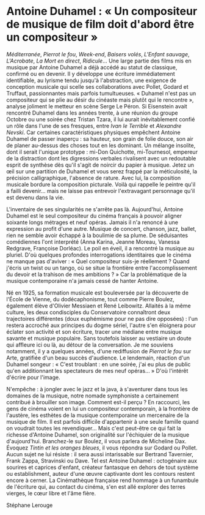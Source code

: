 # Antoine Duhamel&nbsp;: «&nbsp;Un compositeur de musique de film doit d'abord être un compositeur&nbsp;»

*Méditerranée*, *Pierrot le fou*, *Week-end*, *Baisers volés*, *L'Enfant sauvage*, *L'Acrobate*, *La Mort en direct*, *Ridicule*... Une large partie des films mis en musique par Antoine Duhamel a déjà accédé au statut de classique, confirmé ou en devenir. Il y développe une écriture immédiatement identifiable, au lyrisme tendu jusqu'à l'abstraction, une exigence de conception musicale qui scelle ses collaborations avec Pollet, Godard et Truffaut, passionnantes mais parfois tumultueuses. «&nbsp;Duhamel n'est pas un compositeur qui se plie au désir du cinéaste mais plutôt qui le rencontre&nbsp;», analyse joliment le metteur en scène Serge Le Péron. Si Eisenstein avait rencontré Duhamel dans les années trente, à une réunion du groupe Octobre ou une soirée chez Tristan Tzara, il lui aurait inévitablement confié un rôle dans l'une de ses fresques, entre *Ivan le Terrible* et *Alexandre Nevski*. Car certaines caractéristiques physiques empêchent Antoine Duhamel de passer inaperçu&#160;: sa hauteur, son grain de folie douce, son air de planer au-dessus des choses tout en les dominant. Un mélange insolite, dont il serait l'unique prototype&#160;: mi-Don Quichotte, mi-Tournesol, empereur de la distraction dont les digressions verbales rivalisent avec un redoutable esprit de synthèse dès qu'il s'agit de noircir du papier à musique. Jetez un œil sur une partition de Duhamel et vous serez frappé par la méticulosité, la précision calligraphique, l'absence de rature. Avec lui, la composition musicale bordure la composition picturale. Voilà qui rappelle le peintre qu'il a failli devenir... mais ne laisse pas entrevoir l'extravagant personnage qu'il est devenu dans la vie.

L'inventaire de ses singularités ne s'arrête pas là. Aujourd'hui, Antoine Duhamel est le seul compositeur du cinéma français à pouvoir aligner soixante longs métrages et neuf opéras. Jamais il n'a renoncé à une expression au profit d'une autre. Musique de concert, chanson, jazz, ballet, rien ne semble avoir échappé à la boulimie de sa plume. De séduisantes comédiennes l'ont interprété (Anna Karina, Jeanne Moreau, Vanessa Redgrave, Françoise Dorléac). Le poil en éveil, il a rencontré la musique au pluriel. D'où quelques profondes interrogations identitaires que le cinéma ne manque pas d'aviver&#160;: «&nbsp;Quel compositeur suis-je réellement&#160;? Quand j'écris un twist ou un tango, où se situe la frontière entre l'accomplissement du devoir et la trahison de mes ambitions&#160;?&nbsp;» Car la problématique de la musique contemporaine n'a jamais cessé de hanter Antoine.

Né en 1925, sa formation musicale est bouleversée par la découverte de l'École de Vienne, du dodécaphonisme, tout comme Pierre Boulez, également élève d'Olivier Messiaen et René Leibowitz. Allaités à la même culture, les deux condisciples du Conservatoire connaîtront deux trajectoires différentes (doux euphémisme pour ne pas dire opposées)&#160;: l'un restera accroché aux principes du dogme sériel, l'autre s'en éloignera pour éclater son activité et son écriture, tracer une médiane entre musique savante et musique populaire. Sans toutefois laisser au vestiaire un doute qui affleure ici ou là, au détour de la conversation. Je me souviens notamment, il y a quelques années, d'une rediffusion de *Pierrot le fou* sur Arte, gratifiée d'un beau succès d'audience. Le lendemain, réaction d'un Duhamel songeur&#160;: «&nbsp;C'est troublant&#160;: en une soirée, j'ai eu plus de public qu'en additionnant les spectateurs de mes neuf opéras...&nbsp;» D'où l'intérêt d'écrire pour l'image.

N'empêche&#160;: à jongler avec le jazz et la java, à s'aventurer dans tous les domaines de la musique, notre nomade symphoniste a certainement contribué à brouiller son image. Comment est-il perçu&#160;? En raccourci, les gens de cinéma voient en lui un compositeur contemporain, à la frontière de l'austère, les esthètes de la musique contemporaine un mercenaire de la musique de film. Il est parfois difficile d'appartenir à une seule famille quand on voudrait toutes les revendiquer... Mais c'est peut-être ce qui fait la richesse d'Antoine Duhamel, son originalité sur l'échiquier de la musique d'aujourd'hui. Branchez-le sur Boulez, il vous parlera de Micheline Dax. Évoquez *Tintin et les oranges bleues*, il vous répondra sur Godard ou Pollet. Aucun sujet ne lui résiste&#160;: il sera aussi intarissable sur Bertrand Tavernier, Frank Zappa, Stravinski ou Dave. Tel est Antoine Duhamel&#160;: octogénaire aux sourires et caprices d'enfant, créateur fantasque en dehors de tout système ou establishment, auteur d'une œuvre captivante dont les contours restent encore à cerner. La Cinémathèque française rend hommage à un funambule de l'écriture qui, au contact du cinéma, s'en est allé explorer des terres vierges, le cœur libre et l'âme fière.

Stéphane Lerouge